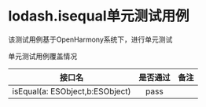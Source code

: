 # lodash.isequal单元测试用例

该测试用例基于OpenHarmony系统下，进行单元测试

单元测试用例覆盖情况

|                         接口名                         | 是否通过	 | 备注  |
|:---------------------------------------------------:|:-----:|:---:|
|           isEqual(a: ESObject,b:ESObject)           | pass  |     |